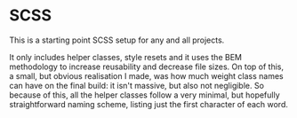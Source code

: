 # SCSS

This is a starting point SCSS setup for any and all projects. 

It only includes helper classes, style resets and it uses the BEM methodology to increase reusability and decrease file sizes. On top of this, a small, but obvious realisation I made, was how much weight class names can have on the final build: it isn't massive, but also not negligible. So because of this, all the helper classes follow a very minimal, but hopefully straightforward naming scheme, listing just the first character of each word.